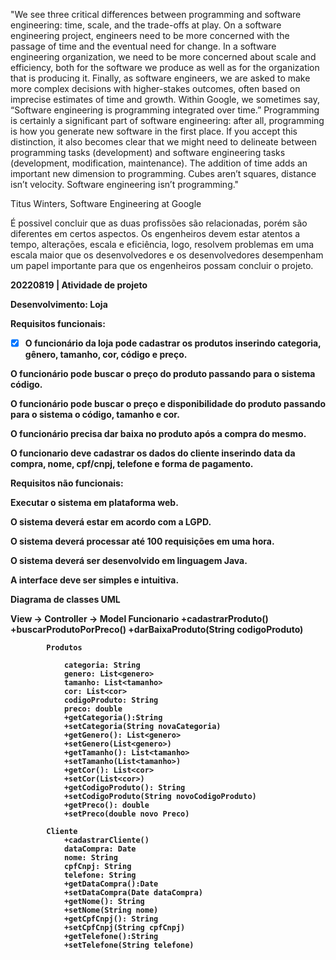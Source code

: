 "We see three critical differences between programming and software engineering: time, scale, and the trade-offs at play. On a software engineering project, engineers need to be more concerned with the passage of time and the eventual need for change. In a software engineering organization, we need to be more concerned about scale and efficiency, both for the software we produce as well as for the organization that is producing it. Finally, as software engineers, we are asked to make more complex decisions with higher-stakes outcomes, often based on imprecise estimates of time and growth. Within Google, we sometimes say, “Software engineering is programming integrated over time.” Programming is certainly a significant part of software engineering: after all, programming is how you generate new software in the first place. If you accept this distinction, it also becomes clear that we might need to delineate between programming tasks (development) and software engineering tasks (development, modification, maintenance). The addition of time adds an important new dimension to programming. Cubes aren’t squares, distance isn’t velocity. Software engineering isn’t programming."

Titus Winters, Software Engineering at Google

É possivel concluir que as duas profissões são relacionadas, porém são diferentes em certos aspectos. Os engenheiros devem estar atentos a tempo, alterações, escala e eficiência, logo, resolvem problemas em uma escala maior que os desenvolvedores e os desenvolvedores desempenham um papel importante para que os engenheiros possam concluir o projeto.


<b>20220819 | Atividade de projeto

Desenvolvimento: Loja

Requisitos funcionais:

- [x] O funcionário da loja pode cadastrar os produtos inserindo categoria, gênero, tamanho, cor, código e preço.

O funcionário pode buscar o preço do produto passando para o sistema código.

O funcionário pode buscar o preço e disponibilidade do produto passando para o sistema o código, tamanho e cor.

O funcionário precisa dar baixa no produto após a compra do mesmo.

O funcionario deve cadastrar os dados do cliente inserindo data da compra, nome, cpf/cnpj, telefone e forma de pagamento.


Requisitos não funcionais:

Executar o sistema em plataforma web.

O sistema deverá estar em acordo com a LGPD.

O sistema deverá processar até 100 requisições em uma hora.

O sistema deverá ser desenvolvido em linguagem Java.

A interface deve ser simples e intuitiva.

Diagrama de classes UML

View -> Controller -> Model
 			Funcionario
				+cadastrarProduto()
				+buscarProdutoPorPreco()
				+darBaixaProduto(String codigoProduto)

			Produtos
				
				categoria: String
				genero: List<genero>
				tamanho: List<tamanho>
				cor: List<cor>
				codigoProduto: String
				preco: double
				+getCategoria():String
				+setCategoria(String novaCategoria)
				+getGenero(): List<genero>
				+setGenero(List<genero>)
				+getTamanho(): List<tamanho>
				+setTamanho(List<tamanho>)
				+getCor(): List<cor>
				+setCor(List<cor>)
				+getCodigoProduto(): String
				+setCodigoProduto(String novoCodigoProduto)
				+getPreco(): double
				+setPreco(double novo Preco)

			Cliente
				+cadastrarCliente()
				dataCompra: Date
				nome: String
				cpfCnpj: String
				telefone: String
				+getDataCompra():Date
				+setDataCompra(Date dataCompra)
				+getNome(): String
				+setNome(String nome)
				+getCpfCnpj(): String
				+setCpfCnpj(String cpfCnpj)
				+getTelefone():String
				+setTelefone(String telefone)
